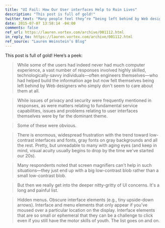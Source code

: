 ```yaml
---
title: "UI Fail: How Our User interfaces Help to Ruin Lives"
description: "This post is full of gold!"
twitter_text: "Many people feel they’re “being left behind by Web designers who simply don't seem to care about them at all.”"
date: 2015-07-07 13:58:14 -04:00
comments: false
ref_url: https://lauren.vortex.com/archive/001112.html
in_reply_to: https://lauren.vortex.com/archive/001112.html
ref_source: "Lauren Weinstein’s Blog"
---
```


This post is full of gold! Here’s a peek:

> While some of the users had indeed never had much computer experience, a vast number of responses involved highly skilled, technologically-savvy individuals—often engineers themselves—who had helped build the information age but now felt themselves being left behind by Web designers who simply don't seem to care about them at all.

> While issues of privacy and security were frequently mentioned in responses, as were matters relating to fundamental service capabilities, issues and problems relating to user interfaces themselves were by far the dominant theme.

> Some of these were obvious.

> There is enormous, widespread frustration with the trend toward low-contrast interfaces and fonts, gray fonts on gray backgrounds and all the rest. Pretty, but unreadable to many with aging eyes (and keep in mind, visual acuity usually begins to drop by the time we've started our 20s).

> Many respondents noted that screen magnifiers can't help in such situations—they just end up with a big low-contrast blob rather than a small low-contrast blob.

> But then we really get into the deeper nitty-gritty of UI concerns. It's a long and painful list.

> Hidden menus. Obscure interface elements (e.g., tiny upside-down arrows). Interface and menu elements that only appear if you've moused over a particular location on the display. Interface elements that are so small or ephemeral that they can be a challenge to click even if you still have the motor skills of youth. The list goes on and on.